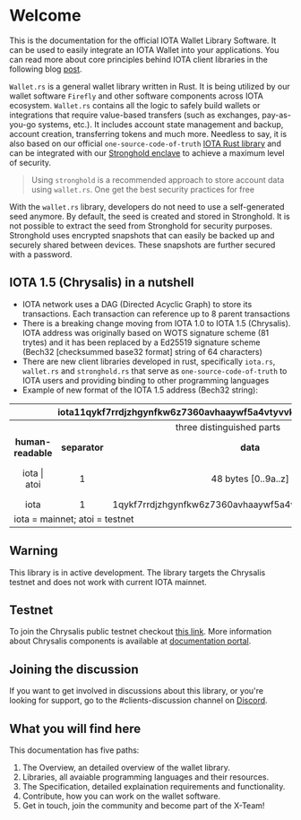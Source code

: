 # Welcome
This is the documentation for the official IOTA Wallet Library Software. It can be used to easily integrate an IOTA Wallet into your applications. You can read more about core principles behind IOTA client libraries in the following blog [post](https://blog.iota.org/the-new-iota-client-libraries-harder-better-faster-stronger/).

`Wallet.rs` is a general wallet library written in Rust. It is being utilized by our wallet software `Firefly` and other software components across IOTA ecosystem. `Wallet.rs` contains all the logic to safely build wallets or integrations that require value-based transfers (such as exchanges, pay-as-you-go systems, etc.). It includes account state management and backup, account creation, transferring tokens and much more. Needless to say, it is also based on our official `one-source-code-of-truth` [IOTA Rust library](https://github.com/iotaledger/iota.rs) and can be integrated with our [Stronghold enclave](https://blog.iota.org/iota-stronghold-6ce55d311d7c/) to achieve a maximum level of security.

> Using `stronghold` is a recommended approach to store account data using `wallet.rs`. One get the best security practices for free 

With the `wallet.rs` library, developers do not need to use a self-generated seed anymore. By default, the seed is created and stored in Stronghold. It is not possible to extract the seed from Stronghold for security purposes. Stronghold uses encrypted snapshots that can easily be backed up and securely shared between devices. These snapshots are further secured with a password.

## IOTA 1.5 (Chrysalis) in a nutshell
* IOTA network uses a DAG (Directed Acyclic Graph) to store its transactions. Each transaction can reference up to 8 parent transactions
* There is a breaking change moving from IOTA 1.0 to IOTA 1.5 (Chrysalis). IOTA address was originally based on WOTS signature scheme (81 trytes) and it has been replaced by a Ed25519 signature scheme (Bech32 [checksummed base32 format] string of 64 characters)
* There are new client libraries developed in rust, specifically `iota.rs`, `wallet.rs` and `stronghold.rs` that serve as `one-source-code-of-truth` to IOTA users and providing binding to other programming languages 
* Example of new format of the IOTA 1.5 address (Bech32 string):
<table>
    <thead>
        <tr>
            <th colspan=4><center>iota11qykf7rrdjzhgynfkw6z7360avhaaywf5a4vtyvvk6a06gcv5y7sksu7n5cs</center></th>
        </tr>
    </thead>
    <tbody>
        <tr>
            <td colspan=4><center>three distinguished parts</center></td>
        </tr>
        <tr>
            <td><center><strong>human-readable</strong></center></td>
            <td><center><strong>separator</strong></center></td>
            <td><center><strong>data</strong></center></td>
            <td><center><strong>checksum</strong></center></td>
        </tr>
        <tr>
            <td><center>iota | atoi</center></td>
            <td><center>1</center></td>
            <td><center>48 bytes [0..9a..z]</center></td>
            <td><center>6 characters [0..9a..z]</center></td>
        </tr>
        <tr>
            <td><center>iota</center></td>
            <td><center>1</center></td>
            <td><center>1qykf7rrdjzhgynfkw6z7360avhaaywf5a4vtyvvk6a06gcv5y7sks</center></td>
            <td><center>u7n5cs</center></td>
        </tr>
        <tr>
            <td colspan=4>iota = mainnet; atoi = testnet</td>
        </tr>
    </tbody>
</table>

## Warning
This library is in active development. The library targets the Chrysalis testnet and does not work with current IOTA mainnet.

## Testnet
To join the Chrysalis public testnet checkout [this link](https://blog.iota.org/chrysalis-phase-2-testnet-out-now/). More information about Chrysalis components is available at [documentation portal](https://chrysalis.docs.iota.org/).

## Joining the discussion
If you want to get involved in discussions about this library, or you're looking for support, go to the #clients-discussion channel on [Discord](https://discord.iota.org).

## What you will find here
This documentation has five paths:
1. The Overview, an detailed overview of the wallet library. 
2. Libraries, all avaiable programming languages and their resources.
3. The Specification, detailed explaination requirements and functionality.
4. Contribute, how you can work on the wallet software.
5. Get in touch, join the community and become part of the X-Team!

